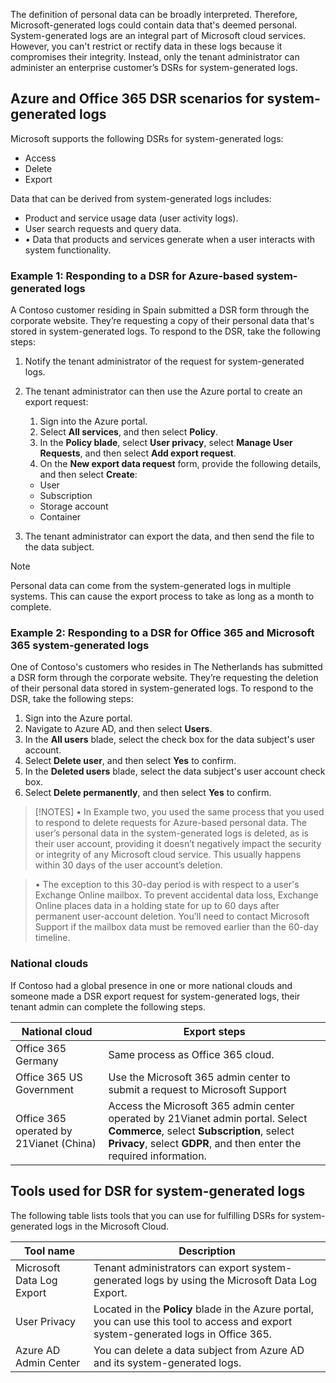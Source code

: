 The definition of personal data can be broadly interpreted. Therefore, Microsoft-generated logs could contain data that's deemed personal. System-generated logs are an integral part of Microsoft cloud services. However, you can't restrict or rectify data in these logs because it compromises their integrity. Instead, only the tenant administrator can administer an enterprise customer’s DSRs for system-generated logs.

## Azure and Office 365 DSR scenarios for system-generated logs

Microsoft supports the following DSRs for system-generated logs:

- Access 
- Delete
- Export 

Data that can be derived from system-generated logs includes:

- Product and service usage data (user activity logs).
- User search requests and query data.
- •	Data that products and services generate when a user interacts with system functionality.

### Example 1: Responding to a DSR for Azure-based system-generated logs

A Contoso customer residing in Spain submitted a DSR form through the corporate website. They’re requesting a copy of their personal data that's stored in system-generated logs. To respond to the DSR, take the following steps:

1. Notify the tenant administrator of the request for system-generated logs.
2. The tenant administrator can then use the Azure portal to create an export request:

    1. Sign into the Azure portal.
    1. Select **All services**, and then select **Policy**.
    1. In the **Policy blade**, select **User privacy**, select **Manage User Requests**, and then select **Add export request**.
    1. On the **New export data request** form, provide the following details, and then select **Create**:

      - User
      - Subscription
      - Storage account
      - Container

3. The tenant administrator can export the data, and then send the file to the data subject.

> [!NOTE]
> Personal data can come from the system-generated logs in multiple systems. This can cause the export process to take as long as a month to complete.

### Example 2: Responding to a DSR for Office 365 and Microsoft 365 system-generated logs

One of Contoso's customers who resides in The Netherlands has submitted a DSR form through the corporate website. They’re requesting the deletion of their personal data stored in system-generated logs. To respond to the DSR, take the following steps:

1. Sign into the Azure portal.
1. Navigate to Azure AD, and then select **Users**.
1. In the **All users** blade, select the check box for the data subject's user account.
1. Select **Delete user**, and then select **Yes** to confirm.
1. In the **Deleted users** blade, select the data subject's user account check box.
1. Select **Delete permanently**, and then select **Yes** to confirm.

> [!NOTES]
> •	In Example two, you used the same process that you used to respond to delete requests for Azure-based personal data. The user’s personal data in the system-generated logs is deleted, as is their user account, providing it doesn’t negatively impact the security or integrity of any Microsoft cloud service. This usually happens within 30 days of the user account’s deletion.

> •	The exception to this 30-day period is with respect to a user's Exchange Online mailbox. To prevent accidental data loss, Exchange Online places data in a holding state for up to 60 days after permanent user-account deletion. You’ll need to contact Microsoft Support if the mailbox data must be removed earlier than the 60-day timeline.

### National clouds

If Contoso had a global presence in one or more national clouds and someone made a DSR export request for system-generated logs, their tenant admin can complete the following steps.

|National cloud|Export steps|
|---|---|
|Office 365 Germany|Same process as Office 365 cloud.|
|Office 365 US Government|Use the Microsoft 365 admin center to submit a request to Microsoft Support|
|Office 365 operated by 21Vianet (China)|Access the Microsoft 365 admin center operated by 21Vianet admin portal. Select **Commerce**, select **Subscription**, select **Privacy**, select **GDPR**, and then enter the required information.|

## Tools used for DSR for system-generated logs

The following table lists tools that you can use for fulfilling DSRs for system-generated logs in the Microsoft Cloud.

|Tool name|Description|
|------|------|
|Microsoft Data Log Export|Tenant administrators can export system-generated logs by using the Microsoft Data Log Export.|
|User Privacy|Located in the **Policy** blade in the Azure portal, you can use this tool to access and export system-generated logs in Office 365.|
|Azure AD Admin Center|You can delete a data subject from Azure AD and its system-generated logs.|
